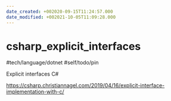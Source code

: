 ```yaml
---
date_created: +002020-09-15T11:24:57.000
date_modified: +002021-10-05T11:09:28.000
---
```


# csharp_explicit_interfaces

#tech/language/dotnet #self/todo/pin

Explicit interfaces C#

https://csharp.christiannagel.com/2019/04/16/explicit-interface-implementation-with-c/
